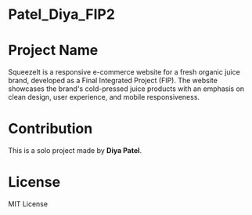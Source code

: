 # Patel_Diya_FIP2

# Project Name

SqueezeIt is a responsive e-commerce website for a fresh organic juice brand, developed as a Final Integrated Project (FIP). The website showcases the brand's cold-pressed juice products with an emphasis on clean design, user experience, and mobile responsiveness.

# Contribution

This is a solo project made by **Diya Patel**.

# License 

MIT License